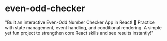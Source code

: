 # even-odd-checker
"Built an interactive Even-Odd Number Checker App in React! 🚀 Practice with state management, event handling, and conditional rendering. A simple yet fun project to strengthen core React skills and see results instantly!"
